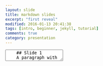 ```yaml
---
layout: slide
title: markdown slides
excerpt: "first reveal"
modified: 2016-01-13 20:41:38
tags: [intro, beginner, jekyll, tutorial]
comments: true
category: presentation
---
```

<section data-markdown>
  <textarea data-template>
    ## Slide 1
    A paragraph with some text and a [link](http://hakim.se).
    ---
    ## Rose
    <img data-src="https://live.staticflickr.com/65535/49705644698_b047084b4f_b.jpg">
    ---
    ## Purple
    <img data-src="https://live.staticflickr.com/3859/14422655820_79f3f610e2_b.jpg">
    ---
    ## Pink
    <img data-src="https://live.staticflickr.com/65535/50172192597_79773567d1_b.jpg">
  </textarea>
</section>
